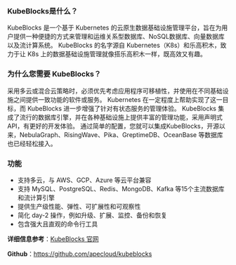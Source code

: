 ### KubeBlocks是什么？
KubeBlocks 是一个基于 Kubernetes 的云原生数据基础设施管理平台，旨在为用户提供一种便捷的方式来管理和运维关系型数据库、NoSQL数据库、向量数据库以及流计算系统。
KubeBlocks 的名字源自 Kubernetes（K8s）和乐高积木，致力于让 K8s 上的数据基础设施管理就像搭乐高积木一样，既高效又有趣。

### 为什么您需要 KubeBlocks？
采用多云或混合云策略时，必须优先考虑应用程序可移植性，并使用在不同基础设施之间提供一致功能的软件或服务。 Kubernetes 在一定程度上帮助实现了这一目标，而 KubeBlocks 进一步增强了针对有状态服务的管理体验。 KubeBlocks 集成了流行的数据库引擎，并在各种基础设施上提供丰富的管理功能，采用声明式 API，有更好的开发体验。
通过简单的配置，您就可以集成KubeBlocks，开源以来，NebulaGraph、RisingWave、Pika、GreptimeDB、OceanBase 等数据库也已经轻松接入。

### 功能
- 支持多云，与 AWS、GCP、Azure 等云平台兼容
- 支持 MySQL、PostgreSQL、Redis、MongoDB、Kafka 等15个主流数据库和流计算引擎
- 提供生产级性能、弹性、可扩展性和可观察性
- 简化 day-2 操作，例如升级、扩展、监控、备份和恢复
- 包含强大且直观的命令行工具 



**详细信息参考**：[KubeBlocks 官网](https://kubeblocks.io/)

**Github**：https://github.com/apecloud/kubeblocks
